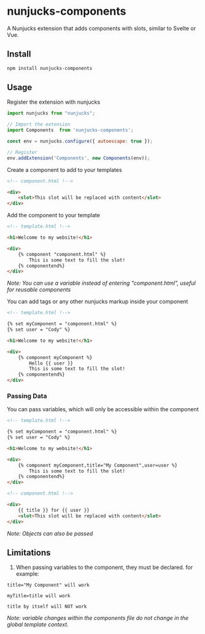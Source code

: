 # nunjucks-components

A Nunjucks extension that adds components with slots, similar to Svelte or Vue.

## Install

``` bash
npm install nunjucks-components
```

## Usage

Register the extension with nunjucks

``` js
import nunjucks from "nunjucks";

// Import the extension
import Components  from 'nunjucks-components';

const env = nunjucks.configure({ autoescape: true });

// Register
env.addExtension('Components', new Components(env));
```

Create a component to add to your templates

``` html
<!-- component.html !-->

<div>
    <slot>This slot will be replaced with content</slot>
</div>
```

Add the component to your template


``` html
<!-- template.html !-->

<h1>Welcome to my website!</h1>

<div>
    {% component "component.html" %}
        This is some text to fill the slot!
    {% componentend%}
</div>
```
_Note: You can use a variable instead of entering "component.html", useful for reusable components_

You can add tags or any other nunjucks markup inside your component
``` html
<!-- template.html !-->

{% set myComponent = "component.html" %}
{% set user = "Cody" %}

<h1>Welcome to my website!</h1>

<div>
    {% component myComponent %}
        Hello {{ user }}
        This is some text to fill the slot!
    {% componentend%}
</div>
```

### Passing Data

You can pass variables, which will only be accessible within the component

``` html
<!-- template.html !-->

{% set myComponent = "component.html" %}
{% set user = "Cody" %}

<h1>Welcome to my website!</h1>

<div>
    {% component myComponent,title="My Component",user=user %}
        This is some text to fill the slot!
    {% componentend%}
</div>
```

``` html
<!-- component.html !-->

<div>
    {{ title }} for {{ user }}
    <slot>This slot will be replaced with content</slot>
</div>
```
_Note: Objects can also be passed_

## Limitations
1. When passing variables to the component, they must be declared. for example:
```
title="My Component" will work

myTitle=title will work

title by itself will NOT work
```
_Note: variable changes within the components file do not change in the global template context._


